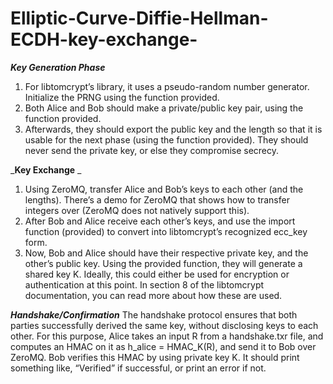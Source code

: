# Elliptic-Curve-Diffie-Hellman-ECDH-key-exchange-

_**Key Generation Phase**_
1. For libtomcrypt’s library, it uses a pseudo-random number generator. Initialize the PRNG using the function provided.
2. Both Alice and Bob should make a private/public key pair, using the function provided. 	
3. Afterwards, they should export the public key and the length so that it is usable for the next phase (using the function provided). They should never send the private key, or else they compromise secrecy.

_**Key Exchange** _
1. Using ZeroMQ, transfer Alice and Bob’s keys to each other (and the lengths). There’s a demo  for ZeroMQ that shows how to transfer integers over (ZeroMQ does not natively support this).
2. After Bob and Alice receive each other’s keys, and use the import function (provided) to convert into libtomcrypt’s recognized ecc_key form.
3. Now, Bob and Alice should have their respective private key, and the other’s public key. Using the provided function, they will generate a shared key K. Ideally, this could either be used for encryption or authentication at this point. In section 8 of the libtomcrypt documentation, you can read more about how these are used.

_**Handshake/Confirmation**_
The handshake protocol ensures that both parties successfully derived the same key, without disclosing keys to each other. For this purpose, Alice takes an input R from a handshake.txr file, and computes an HMAC on it as h_alice = HMAC_K(R), and send it to Bob over ZeroMQ. Bob verifies this HMAC by using private key K.  It should print something like, “Verified” if successful, or print an error if not.
